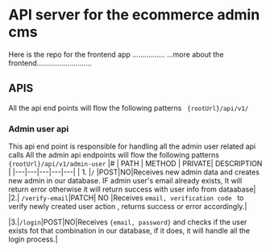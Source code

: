 # API server for the ecommerce admin cms

Here is the repo for the frontend app ................
...more about the frontend...........................

## APIS

All the api end points will flow the following patterns ` {rootUrl}/api/v1/`

### Admin user api

This api end point is responsible for handling all the admin user related api calls
All the admin api endpoints will flow the following patterns ` {rootUrl}/api/v1/admin-user`
|# | PATH | METHOD | PRIVATE| DESCRIPTION |
|---|---|---|---|---|
| 1. |`/` |POST|NO|Receives new admin data and creates new admin in our database. IF admin user's email already exists, It will return error otherwise it will return success with user info from dataabase|
|2.| `/verify-email`|PATCH| NO |Receives `email, verification code ` to verify newly created user action , returns success or error accordingly.|

|3.|`/login`|POST|NO|Receives `{email, password}` and checks if the user exists fot that combination in our database, if it does, it will handle all the login process.|
